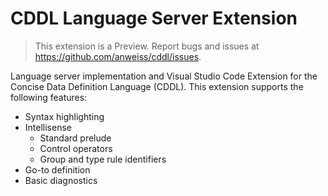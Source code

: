 # CDDL Language Server Extension

> This extension is a Preview. Report bugs and issues at https://github.com/anweiss/cddl/issues.

Language server implementation and Visual Studio Code Extension for the Concise Data Definition Language (CDDL). This extension supports the following features:

- Syntax highlighting
- Intellisense
  - Standard prelude
  - Control operators
  - Group and type rule identifiers
- Go-to definition
- Basic diagnostics
